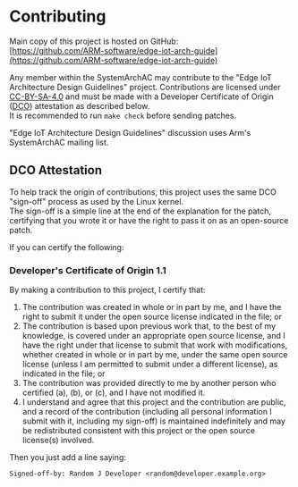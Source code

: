 # Contributing

Main copy of this project is hosted on GitHub:  
[https://github.com/ARM-software/edge-iot-arch-guide](https://github.com/ARM-software/edge-iot-arch-guide)

Any member within the SystemArchAC may contribute to the "Edge IoT Architecture Design Guidelines" project. Contributions are licensed under [CC-BY-SA-4.0](LICENSE) and must be made with a Developer Certificate of Origin ([DCO](https://developercertificate.org/)) attestation as described below.  
It is recommended to run `make check` before sending patches.

"Edge IoT Architecture Design Guidelines" discussion uses Arm's SystemArchAC mailing list.

## DCO Attestation

To help track the origin of contributions, this project uses the same DCO "sign-off" process as used by the Linux kernel.  
The sign-off is a simple line at the end of the explanation for the patch, certifying that you wrote it or have the right to pass it on as an open-source patch.  

If you can certify the following:

### Developer's Certificate of Origin 1.1

By making a contribution to this project, I certify that:

1. The contribution was created in whole or in part by me, and I have the right to submit it under the open source license indicated in the file; or  
2. The contribution is based upon previous work that, to the best of my knowledge, is covered under an appropriate open source license, and I have the right under that license to submit that work with modifications, whether created in whole or in part by me, under the same open source license (unless I am permitted to submit under a different license), as indicated in the file; or  
3. The contribution was provided directly to me by another person who certified (a), (b), or (c), and I have not modified it.  
4. I understand and agree that this project and the contribution are public, and a record of the contribution (including all personal information I submit with it, including my sign-off) is maintained indefinitely and may be redistributed consistent with this project or the open source license(s) involved.

Then you just add a line saying:

```plaintext
Signed-off-by: Random J Developer <random@developer.example.org>

